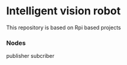 # Intelligent vision robot 
This repository is based on Rpi based projects 

### Nodes
  publisher
  subcriber
